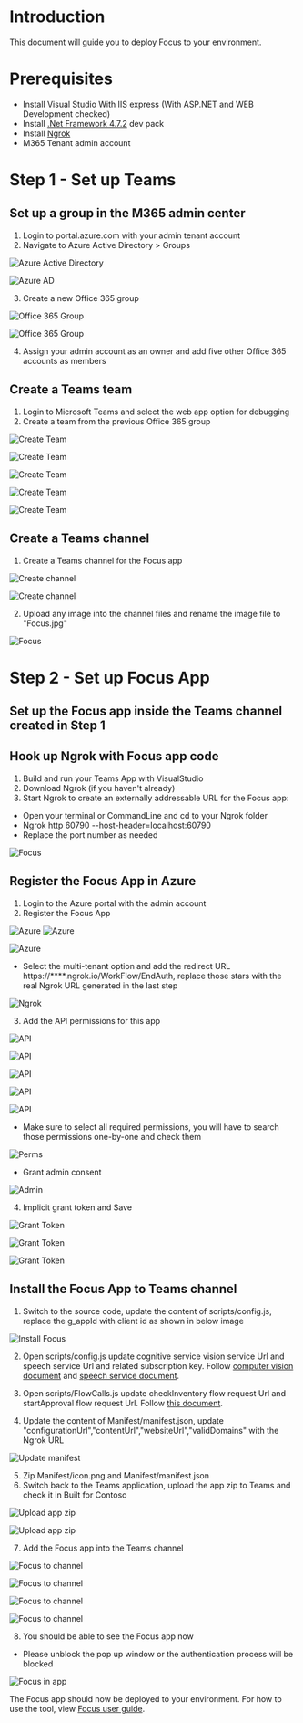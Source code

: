 # Introduction
This document will guide you to deploy Focus to your environment. 

# Prerequisites 
- Install Visual Studio With IIS express (With ASP.NET and WEB Development checked)
- Install [.Net Framework 4.7.2](https://dotnet.microsoft.com/download/thank-you/net472-developer-pack) dev pack
- Install [Ngrok](https://ngrok.com/download)
- M365 Tenant admin account

# Step 1 - Set up Teams

## Set up a group in the M365 admin center
1. Login to portal.azure.com with your admin tenant account
2. Navigate to Azure Active Directory > Groups

![Azure Active Directory](https://interopevents.blob.core.windows.net/uploads/misc/Focus/Deployment%20Guide/Updates/MicrosoftTeams-image%20(6).png)

![Azure AD](https://interopevents.blob.core.windows.net/uploads/misc/Focus/Deployment%20Guide/Updates/3.png)

3. Create a new Office 365 group

![Office 365 Group](https://interopevents.blob.core.windows.net/uploads/misc/Focus/Deployment%20Guide/Updates/4.png)

![Office 365 Group](https://interopevents.blob.core.windows.net/uploads/misc/Focus/Deployment%20Guide/Updates/5.png)

4. Assign your admin account as an owner and add five other Office 365 accounts as members

## Create a Teams team
1.	Login to Microsoft Teams and select the web app option for debugging
2.	Create a team from the previous Office 365 group

![Create Team](https://interopevents.blob.core.windows.net/uploads/misc/Focus/Deployment%20Guide/3.png)

![Create Team](https://interopevents.blob.core.windows.net/uploads/misc/Focus/Deployment%20Guide/4.png)

![Create Team](https://interopevents.blob.core.windows.net/uploads/misc/Focus/Deployment%20Guide/5.png)

![Create Team](https://interopevents.blob.core.windows.net/uploads/misc/Focus/Deployment%20Guide/6.png)

![Create Team](https://interopevents.blob.core.windows.net/uploads/misc/Focus/Deployment%20Guide/7.png)

## Create a Teams channel
1.	Create a Teams channel for the Focus app

![Create channel](https://interopevents.blob.core.windows.net/uploads/misc/Focus/Deployment%20Guide/8.png)

![Create channel](https://interopevents.blob.core.windows.net/uploads/misc/Focus/Deployment%20Guide/9.png)

2.	Upload any image into the channel files and rename the image file to "Focus.jpg"

![Focus](https://interopevents.blob.core.windows.net/uploads/misc/Focus/Deployment%20Guide/10.png)

# Step 2 - Set up Focus App
## Set up the Focus app inside the Teams channel created in Step 1

## Hook up Ngrok with Focus app code
1.	Build and run your Teams App with VisualStudio
2.	Download Ngrok (if you haven't already)
3.	Start Ngrok to create an externally addressable URL for the Focus app:
  - Open your terminal or CommandLine and cd to your Ngrok folder
  - Ngrok http 60790 --host-header=localhost:60790
  - Replace the port number as needed

![Focus](https://interopevents.blob.core.windows.net/uploads/misc/Focus/Deployment%20Guide/11.png)

## Register the Focus App in Azure
1.	Login to the Azure portal with the admin account
2.	Register the Focus App

![Azure](https://interopevents.blob.core.windows.net/uploads/misc/Focus/Deployment%20Guide/12.png)
![Azure](https://interopevents.blob.core.windows.net/uploads/misc/Focus/Deployment%20Guide/13.png)

![Azure](https://interopevents.blob.core.windows.net/uploads/misc/Focus/Deployment%20Guide/14.png)

  - Select the multi-tenant option and add the redirect URL https://****.ngrok.io/WorkFlow/EndAuth, replace those stars with the real Ngrok URL generated in the last step

![Ngrok](https://interopevents.blob.core.windows.net/uploads/misc/Focus/Deployment%20Guide/15.png)

3.	Add the API permissions for this app

![API](https://interopevents.blob.core.windows.net/uploads/misc/Focus/Deployment%20Guide/16.png)

![API](https://interopevents.blob.core.windows.net/uploads/misc/Focus/Deployment%20Guide/17.png)

![API](https://interopevents.blob.core.windows.net/uploads/misc/Focus/Deployment%20Guide/18.png)

![API](https://interopevents.blob.core.windows.net/uploads/misc/Focus/Deployment%20Guide/19.png)

![API](https://interopevents.blob.core.windows.net/uploads/misc/Focus/Deployment%20Guide/20.png)

  - Make sure to select all required permissions, you will have to search those permissions one-by-one and check them 

![Perms](https://interopevents.blob.core.windows.net/uploads/misc/Focus/Deployment%20Guide/21.png)

  - Grant admin consent

![Admin](https://interopevents.blob.core.windows.net/uploads/misc/Focus/Deployment%20Guide/22.png)

4.	Implicit grant token and Save

![Grant Token](https://interopevents.blob.core.windows.net/uploads/misc/Focus/Deployment%20Guide/23.png)

![Grant Token](https://interopevents.blob.core.windows.net/uploads/misc/Focus/Deployment%20Guide/24.png)

![Grant Token](https://interopevents.blob.core.windows.net/uploads/misc/Focus/Deployment%20Guide/25.png)

## Install the Focus App to Teams channel
1.	Switch to the source code, update the content of scripts/config.js, replace the g_appId with client id as shown in below image

![Install Focus](https://interopevents.blob.core.windows.net/uploads/misc/Focus/Deployment%20Guide/Updates/focus%20config.jpg) 

2. Open scripts/config.js update cognitive service vision service Url and speech service Url and related subscription key. Follow [computer vision document](https://docs.microsoft.com/en-us/azure/cognitive-services/computer-vision/quickstarts/javascript-analyze) and [speech service document](https://docs.microsoft.com/en-us/azure/cognitive-services/speech-service/rest-speech-to-text). 

3. Open scripts/FlowCalls.js update checkInventory flow request Url and startApproval flow request Url. Follow [this document](https://docs.microsoft.com/en-us/azure/connectors/connectors-native-reqres).

4.	Update the content of Manifest/manifest.json, update "configurationUrl","contentUrl","websiteUrl","validDomains" with the Ngrok URL

![Update manifest](https://interopevents.blob.core.windows.net/uploads/misc/Focus/Deployment%20Guide/27.png)

5.	Zip Manifest/icon.png and Manifest/manifest.json
6.	Switch back to the Teams application, upload the app zip to Teams and check it in Built for Contoso


![Upload app zip](https://interopevents.blob.core.windows.net/uploads/misc/Focus/Deployment%20Guide/28.png)

![Upload app zip](https://interopevents.blob.core.windows.net/uploads/misc/Focus/Deployment%20Guide/29.png)

7.	Add the Focus app into the Teams channel

![Focus to channel](https://interopevents.blob.core.windows.net/uploads/misc/Focus/Deployment%20Guide/30.png)

![Focus to channel](https://interopevents.blob.core.windows.net/uploads/misc/Focus/Deployment%20Guide/31.png)

![Focus to channel](https://interopevents.blob.core.windows.net/uploads/misc/Focus/Deployment%20Guide/32.png)

![Focus to channel](https://interopevents.blob.core.windows.net/uploads/misc/Focus/Deployment%20Guide/33.png)

8.	You should be able to see the Focus app now

  - Please unblock the pop up window or the authentication process will be blocked

![Focus in app](https://interopevents.blob.core.windows.net/uploads/misc/Focus/Deployment%20Guide/34.png)

The Focus app should now be deployed to your environment. For how to use the tool, view [Focus user guide](User%20Guide.md).   